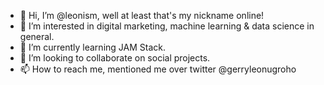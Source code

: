 - 👋 Hi, I’m @leonism, well at least that's my nickname online!
- 👀 I’m interested in digital marketing, machine learning & data science in general.
- 🌱 I’m currently learning JAM Stack.
- 💞️ I’m looking to collaborate on social projects.
- 📫 How to reach me, mentioned me over twitter @gerryleonugroho

<!---
leonism/leonism is a ✨ special ✨ repository because its `README.md` (this file) appears on your GitHub profile.
You can click the Preview link to take a look at your changes.
--->
